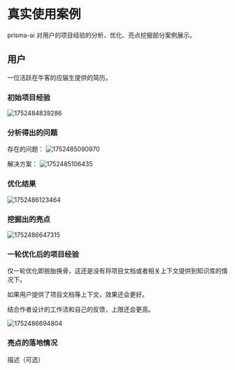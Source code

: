 # 真实使用案例

prisma-ai 对用户的项目经验的分析、优化、亮点挖掘部分案例展示。

## 用户

一位活跃在牛客的应届生提供的简历。

### 初始项目经验

![1752484839286](image/用例：1、项目经验/1752484839286.png)

### 分析得出的问题

存在的问题：
![1752485090970](image/用例：1、项目经验/1752485090970.png)

解决方案：
![1752485106435](image/用例：1、项目经验/1752485106435.png)

### 优化结果

![1752486123464](image/用例：1、项目经验/1752486123464.png)

### 挖掘出的亮点

![1752486647315](image/用例：1、项目经验/1752486647315.png)

### 一轮优化后的项目经验

仅一轮优化即脱胎换骨，这还是没有将项目文档或者相关上下文提供到知识库的情况下。
<br>

如果用户提供了项目文档等上下文，效果还会更好。
<br>

结合作者设计的工作流和自己的反馈，上限还会更高。

![1752486694804](image/用例：1、项目经验/1752486694804.png)

### 亮点的落地情况

描述（可选）
